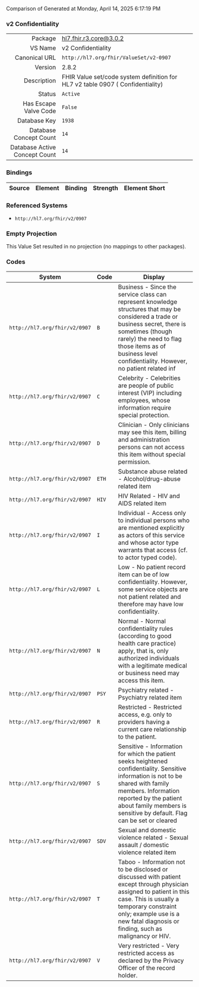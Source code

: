 Comparison of 
Generated at Monday, April 14, 2025 6:17:19 PM

### v2 Confidentiality

|      |     |
| ---: | --- |
| Package | hl7.fhir.r3.core@3.0.2 |
| VS Name | v2 Confidentiality |
| Canonical URL | `http://hl7.org/fhir/ValueSet/v2-0907` |
| Version | 2.8.2 |
| Description | FHIR Value set/code system definition for HL7 v2 table 0907 ( Confidentiality) |
| Status | `Active` |
| Has Escape Valve Code | `False` |
| Database Key | `1938` |
| Database Concept Count | `14` |
| Database Active Concept Count | `14` |
### Bindings

| Source | Element | Binding | Strength | Element Short |
| ------ | ------- | ------- | -------- | ------------- |

### Referenced Systems

* `http://hl7.org/fhir/v2/0907`
### Empty Projection

This Value Set resulted in no projection (no mappings to other packages).

### Codes

| System | Code | Display |
| ------ | ---- | ------- |
| `http://hl7.org/fhir/v2/0907` | `B` | Business - Since the service class can represent knowledge structures that may be considered a trade or business secret, there is sometimes (though rarely) the need to flag those items as of business level confidentiality.  However, no patient related inf |
| `http://hl7.org/fhir/v2/0907` | `C` | Celebrity - Celebrities are people of public interest (VIP) including employees, whose information require special protection. |
| `http://hl7.org/fhir/v2/0907` | `D` | Clinician - Only clinicians may see this item, billing and administration persons can not access this item without special permission. |
| `http://hl7.org/fhir/v2/0907` | `ETH` | Substance abuse related - Alcohol/drug-abuse related item |
| `http://hl7.org/fhir/v2/0907` | `HIV` | HIV Related - HIV and AIDS related item |
| `http://hl7.org/fhir/v2/0907` | `I` | Individual - Access only to individual persons who are mentioned explicitly as actors of this service and whose actor type warrants that access (cf. to actor typed code). |
| `http://hl7.org/fhir/v2/0907` | `L` | Low - No patient record item can be of low confidentiality.  However, some service objects are not patient related and therefore may have low confidentiality. |
| `http://hl7.org/fhir/v2/0907` | `N` | Normal - Normal confidentiality rules (according to good health care practice) apply, that is, only authorized individuals with a legitimate medical or business need may access this item. |
| `http://hl7.org/fhir/v2/0907` | `PSY` | Psychiatry related - Psychiatry related item |
| `http://hl7.org/fhir/v2/0907` | `R` | Restricted - Restricted access, e.g. only to providers having a current care relationship to the patient. |
| `http://hl7.org/fhir/v2/0907` | `S` | Sensitive - Information for which the patient seeks heightened confidentiality.  Sensitive information is not to be shared with family members.  Information reported by the patient about family members is sensitive by default.  Flag can be set or cleared |
| `http://hl7.org/fhir/v2/0907` | `SDV` | Sexual and domestic violence related - Sexual assault / domestic violence related item |
| `http://hl7.org/fhir/v2/0907` | `T` | Taboo - Information not to be disclosed or discussed with patient except through physician assigned to patient in this case.  This is usually a temporary constraint only; example use is a new fatal diagnosis or finding, such as malignancy or HIV. |
| `http://hl7.org/fhir/v2/0907` | `V` | Very restricted - Very restricted access as declared by the Privacy Officer of the record holder. |

